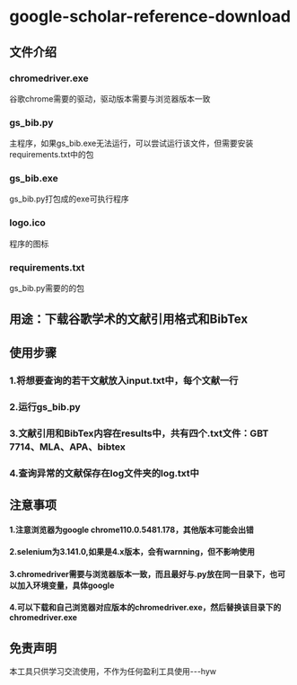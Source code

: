 # google-scholar-reference-download
## 文件介绍
### chromedriver.exe
谷歌chrome需要的驱动，驱动版本需要与浏览器版本一致
### gs_bib.py
主程序，如果gs_bib.exe无法运行，可以尝试运行该文件，但需要安装requirements.txt中的包
### gs_bib.exe
gs_bib.py打包成的exe可执行程序
### logo.ico
程序的图标
### requirements.txt
gs_bib.py需要的的包
## 用途：下载谷歌学术的文献引用格式和BibTex
## 使用步骤
### 1.将想要查询的若干文献放入input.txt中，每个文献一行
### 2.运行gs_bib.py
### 3.文献引用和BibTex内容在results中，共有四个.txt文件：GBT 7714、MLA、APA、bibtex
### 4.查询异常的文献保存在log文件夹的log.txt中

## 注意事项

#### 1.注意浏览器为google chrome110.0.5481.178，其他版本可能会出错
#### 2.selenium为3.141.0,如果是4.x版本，会有warnning，但不影响使用
#### 3.chromedriver需要与浏览器版本一致，而且最好与.py放在同一目录下，也可以加入环境变量，具体google
#### 4.可以下载和自己浏览器对应版本的chromedriver.exe，然后替换该目录下的chromedriver.exe

## 免责声明
本工具只供学习交流使用，不作为任何盈利工具使用---hyw
